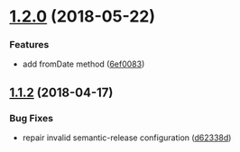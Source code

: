 <a name="1.2.0"></a>
# [1.2.0](https://github.com/arutkowski00/time/compare/v1.1.2...v1.2.0) (2018-05-22)


### Features

* add fromDate method ([6ef0083](https://github.com/arutkowski00/time/commit/6ef0083))

<a name="1.1.2"></a>
## [1.1.2](https://github.com/arutkowski00/time/compare/v1.1.1...v1.1.2) (2018-04-17)


### Bug Fixes

* repair invalid semantic-release configuration ([d62338d](https://github.com/arutkowski00/time/commit/d62338d))
